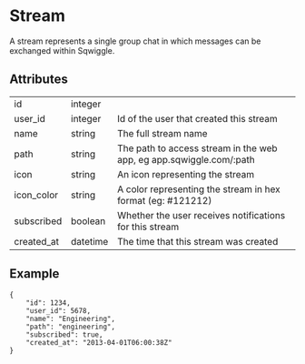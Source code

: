 # Stream
A stream represents a single group chat in which messages can be exchanged within Sqwiggle.

## Attributes
<table>
    <tr>
        <td>id</td>
        <td>integer</td>
        <td></td>
    </tr>
    <tr>
        <td>user_id</td>
        <td>integer</td>
        <td>Id of the user that created this stream</td>
    </tr>
    <tr>
        <td>name</td>
        <td>string</td>
        <td>The full stream name</td>
    </tr>
    <tr>
        <td>path</td>
        <td>string</td>
        <td>The path to access stream in the web app, eg app.sqwiggle.com/:path</td>
    </tr>
    <tr>
        <td>icon</td>
        <td>string</td>
        <td>An icon representing the stream</td>
    </tr>
    <tr>
        <td>icon_color</td>
        <td>string</td>
        <td>A color representing the stream in hex format (eg: #121212)</td>
    </tr>
    <tr>
        <td>subscribed</td>
        <td>boolean</td>
        <td>Whether the user receives notifications for this stream</td>
    </tr>
    <tr>
        <td>created_at</td>
        <td>datetime</td>
        <td>The time that this stream was created</td>
    </tr>
</table>

## Example

    {   
        "id": 1234,
        "user_id": 5678,
        "name": "Engineering",
        "path": "engineering",
        "subscribed": true,
        "created_at": "2013-04-01T06:00:38Z"
    }
